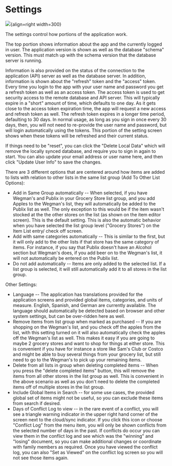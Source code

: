 # Settings

![](https://raw.githubusercontent.com/davideshay/groceries/master/mkdocs/docs/assets/settings.png){align=right width=300}

The settings control how portions of the application work.

The top portion shows information about the app and the currently logged in user. The application version is shown as well as the database "schema" version. This must match up with the schema version that the database server is running. 

Information is also provided on the status of the connection to the application (API) server as well as the database server. In addition, information is shown about the "refresh" token and the "access" token. Every time you login to the app with your user name and password you get a refresh token as well as an access token. The access token is used to get security access to the remote database and API server. This will typically expire in a "short" amount of time, which defaults to one day. As it gets close to the access token expiration time, the app will request a new access and refresh token as well. The refresh token expires in a longer time period, defaulting to 30 days. In normal usage, as long as you sign in once every 30 days, then, you will not need to re-provide the user name and password, but will login automatically using the tokens.  This portion of the setting screen shows when these tokens will be refreshed and their current status.

If things need to be "reset", you can click the "Delete Local Data" which will remove the locally synced database, and require you to sign in again to start. You can also update your email address or user name here, and then click "Update User Info" to save the changes.

There are 3 different options that are centered around how items are added to lists with relation to other lists in the same list group (Add To Other List Options):

* Add in Same Group automatically -- When selected, if you have Wegman's and Publix in your Grocery Store list group, and you add Apples to the Wegman's list, they will automatically be added to the Publix list as well. The only exception to this would be if the item wasn't stocked at the the other stores on the list (as shown on the item editor screen).  This is the default setting. This is also the automatic behavior when you have selected the list group level ("Grocery Stores") on the Item List entry/ check off screen.
* Add with same categories automatically -- This is similar to the first, but it will only add to the other lists if that store has the same category of items. For instance, if you say that Publix doesn't have an Alcohol section but Wegman's does, if you add beer on to the Wegman's list, it will not automatically be entered on the Publix list.
* Do not add automatically -- Items are only added to the selected list. If a list group is selected, it will still automatically add it to all stores in the list group.

Other Settings:

* Language -- The application has translations provided for the application screens and provided global items, categories, and units of measure. English, Spanish, and German are currently available. The language should automatically be detected based on browser and other system settings, but can be over-ridden here as well.
* Remove items from list group when marked as purchased -- If you are shopping on the Wegman's list, and you check off the apples from the list, with this setting turned on it will also automatically check the apples off the Wegman's list as well. This makes it easy if you are going to maybe 2 grocery stores and want to shop for things at either store. This is convenient if you have for instance a store like Sam's Club or Costco and might be able to buy several things from your grocery list, but still need to go to the Wegman's to pick up your remaining items.
* Delete from all lists in group when deleting completed items -- When you press the "delete completed items" button, this will remove the items from all other stores in the list group as well. This is convenient in the above scenario as well as you don't need to delete the completed items off of multiple stores in the list group.
* Include Global Items in Search -- for some use cases, the provided global set of items might not be useful, so you can exclude these items from search if desired.
* Days of Conflict Log to view -- in the rare event of a conflict, you will see a triangle warning indicator in the upper right hand corner of the screen next to the cloud/sync indicator. If you click this icon or choose "Conflict Log" from the menu item, you will only be shown conflicts from the selected number of days in the past. If conflicts do occur you can view them in the conflict log and see which was the "winning" and "losing" document, so you can make additional changes or coordinate with family members as required. Once you have viewed the conflict log, you can also "Set as Viewed" on the conflict log screen so you will not see those items again.


